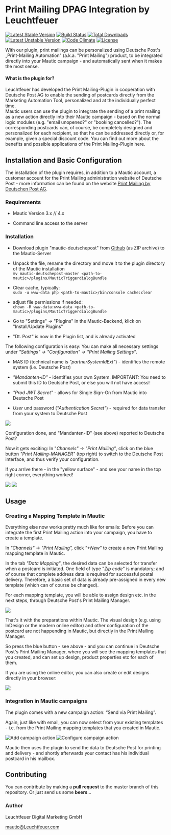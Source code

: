 # Print Mailing DPAG Integration by Leuchtfeuer
[![Latest Stable Version](https://poser.pugx.org/leuchtfeuer/mautic-deutschepost/v/stable)](https://packagist.org/packages/leuchtfeuer/mautic-deutschepost)
[![Build Status](https://github.com/Leuchtfeuer/mautic-deutschepost/workflows/Continous%20Integration/badge.svg)](https://github.com/Leuchtfeuer/mautic-deutschepost/actions)
[![Total Downloads](https://poser.pugx.org/leuchtfeuer/mautic-deutschepost/downloads)](https://packagist.org/packages/leuchtfeuer/mautic-deutschepost)
[![Latest Unstable Version](https://poser.pugx.org/leuchtfeuer/mautic-deutschepost/v/unstable)](https://packagist.org/packages/leuchtfeuer/mautic-deutschepost)
[![Code Climate](https://codeclimate.com/github/Leuchtfeuer/mautic-deutschepost/badges/gpa.svg)](https://codeclimate.com/github/Leuchtfeuer/mautic-deutschepost)
[![License](https://poser.pugx.org/leuchtfeuer/mautic-deutschepost/license)](https://packagist.org/packages/leuchtfeuer/mautic-deutschepost)

With our plugin, print mailings can be personalized using Deutsche Post's „Print-Mailing Automation" (a.k.a. "Print Mailing") product, to be integrated directly into your Mautic campaign - and automatically sent when it makes the most sense.


#### What is the plugin for?
Leuchtfeuer has developed the Print Mailing-Plugin in cooperation with Deutsche Post AG to enable the sending of postcards directly from the Marketing Automation Tool, personalized and at the individually perfect time.  
Mautic users can use the plugin to integrate the sending of a print mailing as a new action directly into their Mautic campaign - based on the normal logic modules (e.g. "email unopened?" or "booking cancelled?"). The corresponding postcards can, of course, be completely designed and personalized for each recipient, so that he can be addressed directly or, for example, given a special discount code. You can find out more about the benefits and possible applications of the Print Mailing-Plugin here.

## Installation and Basic Configuration
The installation of the plugin requires, in addition to a Mautic account, a customer account for the Print Mailing administration website of Deutsche Post - more information can be found on the website [Print Mailing by Deutschen Post AG](https://www.deutschepost.de/de/t/triggerdialog.html). 

### Requirements
*   Mautic Version 3.x // 4.x
    
*   Command line access to the server
    
### Installation
*   Download plugin "mautic-deutschepost" from [Github](https://ma.leuchtfeuer.com/asset/6:as051-`triggerdialog`-mautic-integration) (as ZIP archive) to the Mautic-Server
    
*   Unpack the file, rename the directory and move it to the plugin directory of the Mautic installation  
    `mv mautic-deutschepost-master <path-to-mautic>/plugins/MauticTriggerdialogBundle`
    
*   Clear cache, typically:  
    `sudo -u www-data php <path-to-mautic>/bin/console cache:clear`
    
*   adjust file permissions if needed:  
    `chown -R www-data:www-data <path-to-mautic>/plugins/MauticTriggerdialogBundle`
    
*   Go to "Settings" -> "Plugins" in the Mautic-Backend, klick on "Install/Update Plugins"
    
*   "Dt. Post" is now in the Plugin list, and is already activated
    

The following configuration is easy: You can make all necessary settings under _"Settings" -> "Configuration" -> "Print Mailing Settings"_.

*   MAS ID (technical name is _"partnerSystemIdExt"_) - identifies the remote system (i.e. Deutsche Post)
    
*   _"Mandanten-ID"_ - identifies your own System. IMPORTANT: You need to submit this ID to Deutsche Post, or else you will not have access!
    
*   _"Prod JWT Secret"_ - allows for Single Sign-On from Mautic into Deutsche Post
    
*   _User_ und password (_"Authentication Secret"_) - required for data transfer from your system to Deutsche Post
    

![](https://www.leuchtfeuer.com/fileadmin/knowledge/Mautic/td/TD-Mautic-Config.png)

Configuration done, and "Mandanten-ID" (see above) reported to Deutsche Post?

Now it gets exciting: In "_Channels" -> "Print Mailing"_, click on the blue button _"Print Mailing-MANAGER"_ (top right) to switch to the Deutsche Post interface, and thus verify your configuration.

If you arrive there - in the "yellow surface" - and see your name in the top right corner, everything worked!

![](https://www.leuchtfeuer.com/fileadmin/knowledge/Mautic/td/TD-Manager-Button.png) 
![](https://www.leuchtfeuer.com/fileadmin/_processed_/0/7/csm_TD-SSO_5e0671e54c.png)

## Usage

### Creating a Mapping Template in Mautic
Everything else now works pretty much like for emails: Before you can integrate the first Print Mailing action into your campaign, you have to create a template.

In _"Channels" -> "Print Mailing",_ click _"+New"_ to create a new Print Mailing mapping template in Mautic.

In the tab _"Data Mapping"_, the desired data can be selected for transfer when a postcard is initiated. One field of type "_Zip code_" is mandatory; and of course that complete address data is required for successful postal delivery. Therefore, a basic set of data is already pre-assigned in every new template (which can of course be changed).

For each mapping template, you will be able to assign design etc. in the next steps, through Deutsche Post's Print Mailing Manager.

![](https://www.leuchtfeuer.com/fileadmin/knowledge/Mautic/td/TD-Template.png)

That's it with the preparations within Mautic. The visual design (e.g. using InDesign or the modern online editor) and other configuration of the postcard are not happending in Mautic, but directly in the Print Mailing Manager.

So press the blue button - see above - and you can continue in Deutsche Post's Print Mailing Manager, where you will see the mapping templates that you created, and can set up design, product properties etc for each of them.

If you are using the online editor, you can also create or edit designs directly in your browser:

![](https://www.leuchtfeuer.com/fileadmin/_processed_/3/1/csm_TD-Manager_383ad2e208.jpg)

### Integration in Mautic campaigns
The plugin comes with a new campaign action: “Send via Print Mailing”.

Again, just like with email, you can now select from your existing templates - i.e. from the Print Mailing mapping templates that you created in Mautic.

![Add campaign action](https://www.leuchtfeuer.com/fileadmin/_processed_/4/5/csm_TD-Beispielkampagne_748801a493.png)
![Configure campaign action](https://www.leuchtfeuer.com/fileadmin/knowledge/Mautic/td/TD-Aktionen.png)

Mautic then uses the plugin to send the data to Deutsche Post for printing and delivery - and shortly afterwards your contact has his individual postcard in his mailbox.

## Contributing
You can contribute by making a **pull request** to the master branch of 
this repository. Or just send us some **beers**...

### Author
Leuchtfeuer Digital Marketing GmbH

mautic@Leuchtfeuer.com